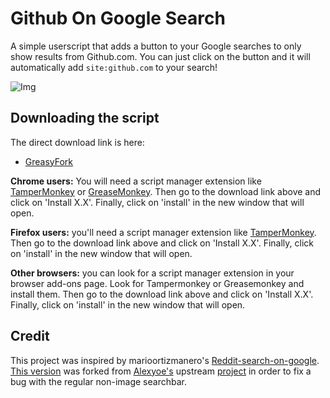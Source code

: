 # Github On Google Search
A simple userscript that adds a button to your Google searches to only show results from Github.com. You can just click on the button and it will automatically add `site:github.com` to your search!

![Img](screenshot.png)

## Downloading the script
The direct download link is here:

* [GreasyFork](https://greasyfork.org/en/scripts/462358-github-search-on-google)

**Chrome users:** You will need a script manager extension like [TamperMonkey](https://addons.mozilla.org/en-US/firefox/addon/tampermonkey/) or [GreaseMonkey](https://addons.mozilla.org/en-US/firefox/addon/greasemonkey/). Then go to the download link above and click on 'Install X.X'. Finally, click on 'install' in the new window that will open.

**Firefox users:** you'll need a script manager extension like [TamperMonkey](https://chrome.google.com/webstore/detail/tampermonkey/dhdgffkkebhmkfjojejmpbldmpobfkfo?hl=en). Then go to the download link above and click on 'Install X.X'. Finally, click on 'install' in the new window that will open.

**Other browsers:** you can look for a script manager extension in your browser add-ons page. Look for Tampermonkey or Greasemonkey and install them. Then go to the download link above and click on 'Install X.X'. Finally, click on 'install' in the new window that will open.

## Credit
This project was inspired by marioortizmanero's [Reddit-search-on-google](https://github.com/marioortizmanero/reddit-search-on-google).  
[This version](https://github.com/bilenkonito/Github-on-Google-Search) was forked from [Alexyoe's](https://github.com/Alexyoe) upstream [project](https://greasyfork.org/en/scripts/462358-github-search-on-google) in order to fix a bug with the regular non-image searchbar.

